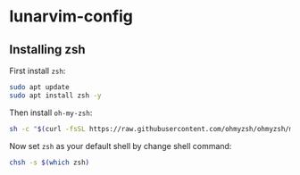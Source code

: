 # lunarvim-config
## Installing zsh

First install `zsh`:
```bash
sudo apt update
sudo apt install zsh -y
```
Then install `oh-my-zsh`:
```bash
sh -c "$(curl -fsSL https://raw.githubusercontent.com/ohmyzsh/ohmyzsh/master/tools/install.sh)"
```
Now set `zsh` as your default shell by change shell command:
```bash
chsh -s $(which zsh)
```

